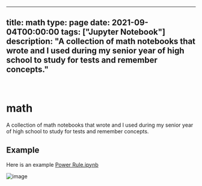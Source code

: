 
---
title: math
type: page
date: 2021-09-04T00:00:00
tags: ["Jupyter Notebook"]
description: "A collection of math notebooks that wrote and I used during my senior year of high school to study for tests and remember concepts."
---


<br>

# math

A collection of math notebooks that wrote and I used during my senior year of high school to study for tests and remember concepts.

## Example
Here is an example [Power Rule.ipynb](https://github.com/JakeRoggenbuck/math/blob/main/Power%20Rule.ipynb)

![image](https://user-images.githubusercontent.com/35516367/185851639-e01fd0ac-1c17-4de2-8150-bff51f776ff5.png)
